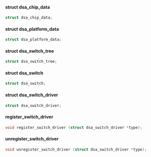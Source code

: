 
#### struct dsa_chip_data

```c
struct dsa_chip_data;
```

#### struct dsa_platform_data

```c
struct dsa_platform_data;
```

#### struct dsa_switch_tree

```c
struct dsa_switch_tree;
```

#### struct dsa_switch

```c
struct dsa_switch;
```

#### struct dsa_switch_driver

```c
struct dsa_switch_driver;
```




#### register_switch_driver

```c
void register_switch_driver (struct dsa_switch_driver *type);
```

#### unregister_switch_driver

```c
void unregister_switch_driver (struct dsa_switch_driver *type);
```